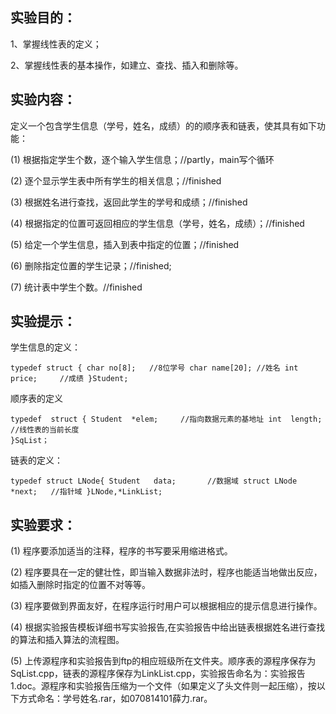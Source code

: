 ## 实验目的：

1、掌握线性表的定义；

2、掌握线性表的基本操作，如建立、查找、插入和删除等。


## 实验内容：

定义一个包含学生信息（学号，姓名，成绩）的的顺序表和链表，使其具有如下功能：


(1) 根据指定学生个数，逐个输入学生信息；//partly，main写个循环

(2) 逐个显示学生表中所有学生的相关信息；//finished

(3) 根据姓名进行查找，返回此学生的学号和成绩；//finished

(4) 根据指定的位置可返回相应的学生信息（学号，姓名，成绩）；//finished

(5) 给定一个学生信息，插入到表中指定的位置；//finished

(6) 删除指定位置的学生记录；//finished;

(7) 统计表中学生个数。//finished

## 实验提示：

学生信息的定义：

`typedef struct {
char no[8];   //8位学号
char name[20]; //姓名
int price;     //成绩
}Student;`


顺序表的定义

`typedef  struct {
Student  *elem;     //指向数据元素的基地址
int  length;       //线性表的当前长度                                                           
}SqList；`


链表的定义：

`typedef struct LNode{
Student   data;       //数据域
struct LNode  *next;   //指针域
}LNode,*LinkList;
`

## 实验要求：

(1) 程序要添加适当的注释，程序的书写要采用缩进格式。

(2) 程序要具在一定的健壮性，即当输入数据非法时，程序也能适当地做出反应，如插入删除时指定的位置不对等等。

(3) 程序要做到界面友好，在程序运行时用户可以根据相应的提示信息进行操作。

(4) 根据实验报告模板详细书写实验报告,在实验报告中给出链表根据姓名进行查找的算法和插入算法的流程图。

(5) 上传源程序和实验报告到ftp的相应班级所在文件夹。顺序表的源程序保存为SqList.cpp，链表的源程序保存为LinkList.cpp，实验报告命名为：实验报告1.doc。源程序和实验报告压缩为一个文件（如果定义了头文件则一起压缩），按以下方式命名：学号姓名.rar，如070814101薛力.rar。


